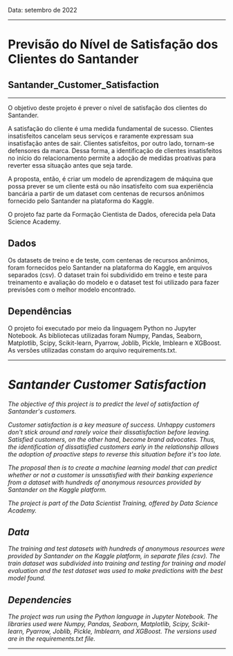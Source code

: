 Data: setembro de 2022

---
# Previsão do Nível de Satisfação dos Clientes do Santander 
## Santander_Customer_Satisfaction
---

O objetivo deste projeto é prever o nível de satisfação dos clientes do Santander.

A satisfação do cliente é uma medida fundamental de sucesso. Clientes insatisfeitos cancelam seus serviços e raramente expressam sua insatisfação antes de sair. Clientes satisfeitos, por outro lado, tornam-se defensores da marca. Dessa forma, a identificação de clientes insatisfeitos no início do relacionamento permite a adoção de medidas proativas para reverter essa situação antes que seja tarde.

A proposta, então, é criar um modelo de aprendizagem de máquina que possa prever se um cliente está ou não insatisfeito com sua experiência bancária a partir de um dataset com centenas de recursos anônimos fornecido pelo Santander na plataforma do Kaggle.

O projeto faz parte da Formação Cientista de Dados, oferecida pela Data Science Academy.


## Dados
Os datasets de treino e de teste, com centenas de recursos anônimos, foram fornecidos pelo Santander na plataforma do Kaggle, em arquivos separados (csv). O dataset train foi subdividido em treino e teste para treinamento e avaliação do modelo e o dataset test foi utilizado para fazer previsões com o melhor modelo encontrado.


## Dependências
O projeto foi executado por meio da linguagem Python no Jupyter Notebook. As bibliotecas utilizadas foram Numpy, Pandas, Seaborn, Matplotlib, Scipy, Scikit-learn, Pyarrow, Joblib, Pickle, Imblearn e XGBoost. As versões utilizadas constam do arquivo requirements.txt.


---

# _Santander Customer Satisfaction_


_The objective of this project is to predict the level of satisfaction of Santander's customers._

_Customer satisfaction is a key measure of success. Unhappy customers don't stick around and rarely voice their dissatisfaction before leaving. Satisfied customers, on the other hand, become brand advocates. Thus, the identification of dissatisfied customers early in the relationship allows the adoption of proactive steps to reverse this situation before it's too late._

_The proposal then is to create a machine learning model that can predict whether or not a customer is unssatisfied with their banking experience from a dataset with hundreds of anonymous resources provided by Santander on the Kaggle platform._ 
 
_The project is part of the Data Scientist Training, offered by Data Science Academy._


## _Data_
_The training and test datasets with hundreds of anonymous resources were provided by Santander on the Kaggle platform, in separate files (csv). The train dataset was subdivided into training and testing for training and model evaluation and the test dataset was used to make predictions with the best model found._

## _Dependencies_
_The project was run using the Python language in Jupyter Notebook. The libraries used were Numpy, Pandas, Seaborn, Matplotlib, Scipy, Scikit-learn, Pyarrow, Joblib, Pickle, Imblearn, and XGBoost. The versions used are in the requirements.txt file._


---


